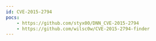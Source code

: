 ```yaml
---
id: CVE-2015-2794
pocs:
    - https://github.com/styx00/DNN_CVE-2015-2794
    - https://github.com/wilsc0w/CVE-2015-2794-finder
---
```

